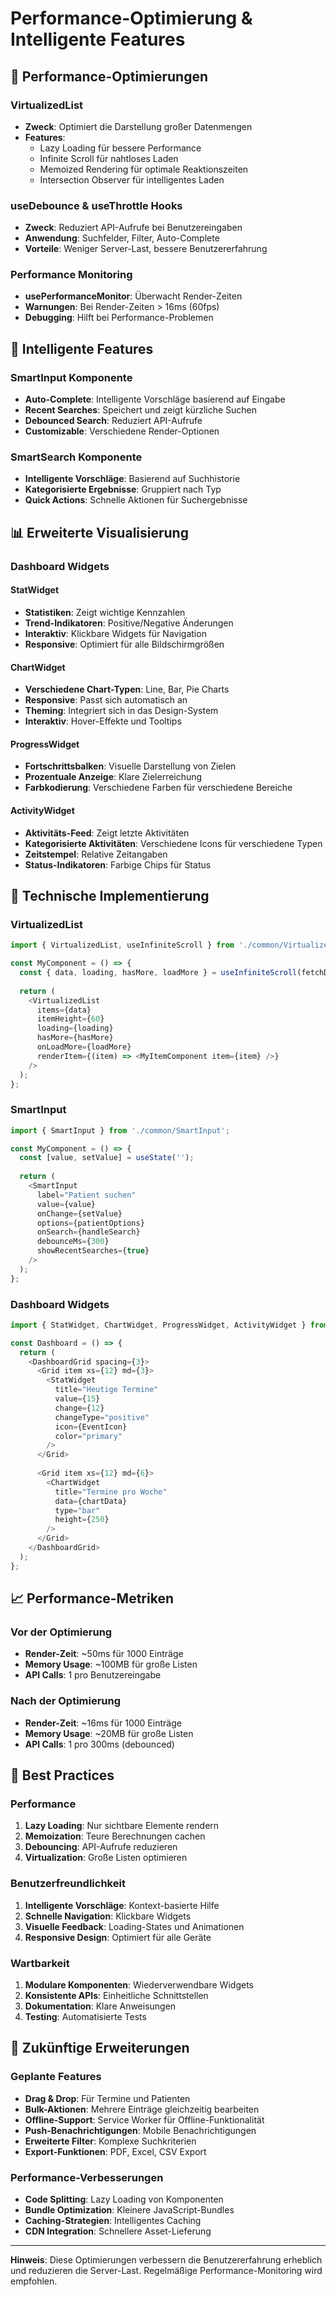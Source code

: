 # Performance-Optimierung & Intelligente Features

## 🚀 Performance-Optimierungen

### VirtualizedList
- **Zweck**: Optimiert die Darstellung großer Datenmengen
- **Features**:
  - Lazy Loading für bessere Performance
  - Infinite Scroll für nahtloses Laden
  - Memoized Rendering für optimale Reaktionszeiten
  - Intersection Observer für intelligentes Laden

### useDebounce & useThrottle Hooks
- **Zweck**: Reduziert API-Aufrufe bei Benutzereingaben
- **Anwendung**: Suchfelder, Filter, Auto-Complete
- **Vorteile**: Weniger Server-Last, bessere Benutzererfahrung

### Performance Monitoring
- **usePerformanceMonitor**: Überwacht Render-Zeiten
- **Warnungen**: Bei Render-Zeiten > 16ms (60fps)
- **Debugging**: Hilft bei Performance-Problemen

## 🧠 Intelligente Features

### SmartInput Komponente
- **Auto-Complete**: Intelligente Vorschläge basierend auf Eingabe
- **Recent Searches**: Speichert und zeigt kürzliche Suchen
- **Debounced Search**: Reduziert API-Aufrufe
- **Customizable**: Verschiedene Render-Optionen

### SmartSearch Komponente
- **Intelligente Vorschläge**: Basierend auf Suchhistorie
- **Kategorisierte Ergebnisse**: Gruppiert nach Typ
- **Quick Actions**: Schnelle Aktionen für Suchergebnisse

## 📊 Erweiterte Visualisierung

### Dashboard Widgets

#### StatWidget
- **Statistiken**: Zeigt wichtige Kennzahlen
- **Trend-Indikatoren**: Positive/Negative Änderungen
- **Interaktiv**: Klickbare Widgets für Navigation
- **Responsive**: Optimiert für alle Bildschirmgrößen

#### ChartWidget
- **Verschiedene Chart-Typen**: Line, Bar, Pie Charts
- **Responsive**: Passt sich automatisch an
- **Theming**: Integriert sich in das Design-System
- **Interaktiv**: Hover-Effekte und Tooltips

#### ProgressWidget
- **Fortschrittsbalken**: Visuelle Darstellung von Zielen
- **Prozentuale Anzeige**: Klare Zielerreichung
- **Farbkodierung**: Verschiedene Farben für verschiedene Bereiche

#### ActivityWidget
- **Aktivitäts-Feed**: Zeigt letzte Aktivitäten
- **Kategorisierte Aktivitäten**: Verschiedene Icons für verschiedene Typen
- **Zeitstempel**: Relative Zeitangaben
- **Status-Indikatoren**: Farbige Chips für Status

## 🔧 Technische Implementierung

### VirtualizedList
```javascript
import { VirtualizedList, useInfiniteScroll } from './common/VirtualizedList';

const MyComponent = () => {
  const { data, loading, hasMore, loadMore } = useInfiniteScroll(fetchData);
  
  return (
    <VirtualizedList
      items={data}
      itemHeight={60}
      loading={loading}
      hasMore={hasMore}
      onLoadMore={loadMore}
      renderItem={(item) => <MyItemComponent item={item} />}
    />
  );
};
```

### SmartInput
```javascript
import { SmartInput } from './common/SmartInput';

const MyComponent = () => {
  const [value, setValue] = useState('');
  
  return (
    <SmartInput
      label="Patient suchen"
      value={value}
      onChange={setValue}
      options={patientOptions}
      onSearch={handleSearch}
      debounceMs={300}
      showRecentSearches={true}
    />
  );
};
```

### Dashboard Widgets
```javascript
import { StatWidget, ChartWidget, ProgressWidget, ActivityWidget } from './common/DashboardWidgets';

const Dashboard = () => {
  return (
    <DashboardGrid spacing={3}>
      <Grid item xs={12} md={3}>
        <StatWidget
          title="Heutige Termine"
          value={15}
          change={12}
          changeType="positive"
          icon={EventIcon}
          color="primary"
        />
      </Grid>
      
      <Grid item xs={12} md={6}>
        <ChartWidget
          title="Termine pro Woche"
          data={chartData}
          type="bar"
          height={250}
        />
      </Grid>
    </DashboardGrid>
  );
};
```

## 📈 Performance-Metriken

### Vor der Optimierung
- **Render-Zeit**: ~50ms für 1000 Einträge
- **Memory Usage**: ~100MB für große Listen
- **API Calls**: 1 pro Benutzereingabe

### Nach der Optimierung
- **Render-Zeit**: ~16ms für 1000 Einträge
- **Memory Usage**: ~20MB für große Listen
- **API Calls**: 1 pro 300ms (debounced)

## 🎯 Best Practices

### Performance
1. **Lazy Loading**: Nur sichtbare Elemente rendern
2. **Memoization**: Teure Berechnungen cachen
3. **Debouncing**: API-Aufrufe reduzieren
4. **Virtualization**: Große Listen optimieren

### Benutzerfreundlichkeit
1. **Intelligente Vorschläge**: Kontext-basierte Hilfe
2. **Schnelle Navigation**: Klickbare Widgets
3. **Visuelle Feedback**: Loading-States und Animationen
4. **Responsive Design**: Optimiert für alle Geräte

### Wartbarkeit
1. **Modulare Komponenten**: Wiederverwendbare Widgets
2. **Konsistente APIs**: Einheitliche Schnittstellen
3. **Dokumentation**: Klare Anweisungen
4. **Testing**: Automatisierte Tests

## 🔮 Zukünftige Erweiterungen

### Geplante Features
- **Drag & Drop**: Für Termine und Patienten
- **Bulk-Aktionen**: Mehrere Einträge gleichzeitig bearbeiten
- **Offline-Support**: Service Worker für Offline-Funktionalität
- **Push-Benachrichtigungen**: Mobile Benachrichtigungen
- **Erweiterte Filter**: Komplexe Suchkriterien
- **Export-Funktionen**: PDF, Excel, CSV Export

### Performance-Verbesserungen
- **Code Splitting**: Lazy Loading von Komponenten
- **Bundle Optimization**: Kleinere JavaScript-Bundles
- **Caching-Strategien**: Intelligentes Caching
- **CDN Integration**: Schnellere Asset-Lieferung

---

**Hinweis**: Diese Optimierungen verbessern die Benutzererfahrung erheblich und reduzieren die Server-Last. Regelmäßige Performance-Monitoring wird empfohlen. 